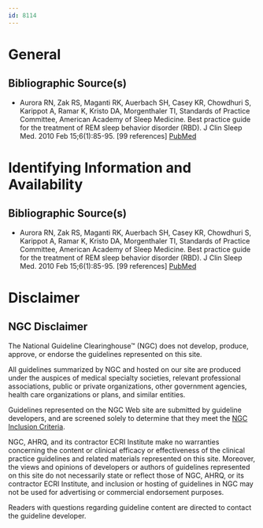 ```yaml
---
id: 8114
---
```


# General

## Bibliographic Source(s)

- Aurora RN, Zak RS, Maganti RK, Auerbach SH, Casey KR, Chowdhuri S, Karippot A, Ramar K, Kristo DA, Morgenthaler TI, Standards of Practice Committee, American Academy of Sleep Medicine. Best practice guide for the treatment of REM sleep behavior disorder (RBD). J Clin Sleep Med. 2010 Feb 15;6(1):85-95. [99 references] [ PubMed ](http://www.ncbi.nlm.nih.gov/entrez/query.fcgi?cmd=Retrieve&db=pubmed&dopt=Abstract&list_uids=20191945)

# Identifying Information and Availability

## Bibliographic Source(s)

- Aurora RN, Zak RS, Maganti RK, Auerbach SH, Casey KR, Chowdhuri S, Karippot A, Ramar K, Kristo DA, Morgenthaler TI, Standards of Practice Committee, American Academy of Sleep Medicine. Best practice guide for the treatment of REM sleep behavior disorder (RBD). J Clin Sleep Med. 2010 Feb 15;6(1):85-95. [99 references] [ PubMed ](http://www.ncbi.nlm.nih.gov/entrez/query.fcgi?cmd=Retrieve&db=pubmed&dopt=Abstract&list_uids=20191945)

# Disclaimer

## NGC Disclaimer

The National Guideline Clearinghouse™ (NGC) does not develop, produce, approve, or endorse the guidelines represented on this site.

All guidelines summarized by NGC and hosted on our site are produced under the auspices of medical specialty societies, relevant professional associations, public or private organizations, other government agencies, health care organizations or plans, and similar entities.

Guidelines represented on the NGC Web site are submitted by guideline developers, and are screened solely to determine that they meet the [NGC Inclusion Criteria](/help-and-about/summaries/inclusion-criteria).

NGC, AHRQ, and its contractor ECRI Institute make no warranties concerning the content or clinical efficacy or effectiveness of the clinical practice guidelines and related materials represented on this site. Moreover, the views and opinions of developers or authors of guidelines represented on this site do not necessarily state or reflect those of NGC, AHRQ, or its contractor ECRI Institute, and inclusion or hosting of guidelines in NGC may not be used for advertising or commercial endorsement purposes.

Readers with questions regarding guideline content are directed to contact the guideline developer.

